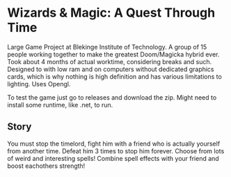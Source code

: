 Wizards & Magic: A Quest Through Time
==============

Large Game Project at Blekinge Institute of Technology. A group of 15 people working together to make the greatest Doom/Magicka hybrid ever. Took about 4 months of actual worktime, considering breaks and such. Designed to with low ram and on computers without dedicated graphics cards, which is why nothing is high definition and has various limitations to lighting. Uses Opengl.

To test the game just go to releases and download the zip. Might need to install some runtime, like .net, to run.

Story
-----
You must stop the timelord, fight him with a friend who is actually yourself from another time. Defeat him 3 times to stop him forever. Choose from lots of weird and interesting spells! Combine spell effects with your friend and boost eachothers strength!
